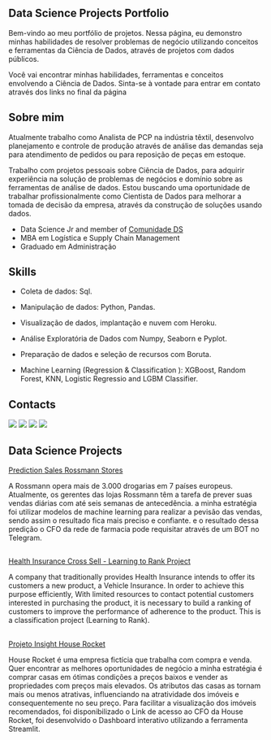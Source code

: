 ## Data Science Projects Portfolio

Bem-vindo ao meu portfólio de projetos. Nessa página, eu demonstro minhas habilidades de resolver problemas de negócio utilizando conceitos e ferramentas da Ciência de Dados, através de projetos com dados públicos.

Você vai encontrar minhas habilidades, ferramentas e conceitos envolvendo a Ciência de Dados.
Sinta-se à vontade para entrar em contato através dos links no final da página

## Sobre mim

Atualmente trabalho como Analista de PCP na indústria têxtil, desenvolvo planejamento e controle de produção através de análise das demandas seja para atendimento de pedidos ou para reposição de peças em estoque.

Trabalho com projetos pessoais sobre Ciência de Dados, para adquirir experiência na solução de problemas de negócios e domínio sobre as ferramentas de análise de dados. Estou buscando uma oportunidade de trabalhar profissionalmente como Cientista de Dados para melhorar a tomada de decisão da empresa, através da construção de soluções usando dados.

* Data Science Jr and member of [Comunidade DS](https://www.comunidadedatascience.com/)
* MBA em Logística e Supply Chain Management
* Graduado em Administração

## Skills

* Coleta de dados: Sql.
* Manipulação de dados: Python, Pandas.
* Visualização de dados, implantação e nuvem com Heroku.
* Análise Exploratória de Dados com Numpy, Seaborn e Pyplot.
* Preparação de dados e seleção de recursos com Boruta.
* Machine Learning (Regression & Classification ): XGBoost, Random Forest, KNN, Logistic Regressio and LGBM Classifier.

  ##

 ## Contacts
<div>  
  <a href="https://www.linkedin.com/in/cassianoschmeiske/" target="_blank"><img src="https://img.shields.io/badge/-LinkedIn-%230077B5?style=for-the-badge&logo=linkedin&logoColor=white" target="_blank"></a>
  <a href="https://cassiano-schmeiske.github.io/Portifolio_Projetos//" target="_blank"><img src="https://img.shields.io/badge/Portfolio-7289DA?style=for-the-badge&logo=&logoColor=white" target="_blank"></a>
    <a href = "mailto:ca.schmeiske@gmail.com"><img src="https://img.shields.io/badge/-Gmail-%23333?style=for-the-badge&logo=gmail&logoColor=white" target="_blank"></a>
  <a href="https://www.instagram.com/cassianoschmeiske/" target="_blank"><img src="https://img.shields.io/badge/-Instagram-%23E4405F?style=for-the-badge&logo=instagram&logoColor=white" target="_blank"></a>
 
</div>


## Data Science Projects

[Prediction Sales Rossmann Stores](https://github.com/Cassiano-Schmeiske/Prediction_Sales_Rossmann_Stores)

A Rossmann opera mais de 3.000 drogarias em 7 países europeus. Atualmente, os gerentes das lojas Rossmann têm a tarefa de prever suas vendas diárias com até seis semanas de antecedência. a minha estratégia foi utilizar modelos de machine learning para realizar a pevisão das vendas, sendo assim o resultado fica mais preciso e confiante. e o resultado dessa predição o CFO da rede de farmacia pode requisitar através de um BOT no Telegram.

##

[Health Insurance Cross Sell - Learning to Rank Project](https://github.com/Cassiano-Schmeiske/health_insurance_cross_sell)

A company that traditionally provides Health Insurance intends to offer its customers a new product, a Vehicle Insurance. In order to achieve this purpose efficiently, With limited resources to contact potential customers interested in purchasing the product, it is necessary to build a ranking of customers to improve the performance of adherence to the product. This is a classification project (Learning to Rank).

##

[Projeto Insight House Rocket](https://github.com/Cassiano-Schmeiske/Projeto_Insight_House_Rocket)

House Rocket é uma empresa fictícia que trabalha com compra e venda. Quer encontrar as melhores oportunidades de negócio  a minha estratégia é comprar casas em ótimas condições a preços baixos e vender as propriedades com preços mais elevados. Os atributos das casas as tornam mais ou menos atrativas, influenciando na atratividade dos imóveis e consequentemente no seu preço. Para facilitar a visualização dos imóveis recomendados, foi disponibilizado o Link de acesso ao CFO da House Rocket, foi desenvolvido o Dashboard interativo utilizando a ferramenta Streamlit.
